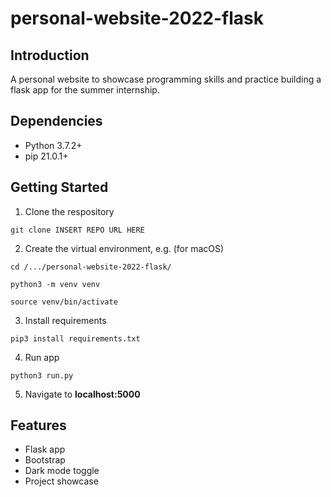 # personal-website-2022-flask

## Introduction
A personal website to showcase programming skills and practice building a flask app for the summer internship.

## Dependencies

- Python 3.7.2+
- pip 21.0.1+

## Getting Started

1. Clone the respository

```
git clone INSERT REPO URL HERE
```

2. Create the virtual environment, e.g. (for macOS)

```
cd /.../personal-website-2022-flask/
```
```
python3 -m venv venv
```
```
source venv/bin/activate
```

3. Install requirements

```
pip3 install requirements.txt
```

4. Run app

```
python3 run.py
```

5. Navigate to **localhost:5000**


## Features

- Flask app
- Bootstrap
- Dark mode toggle
- Project showcase
